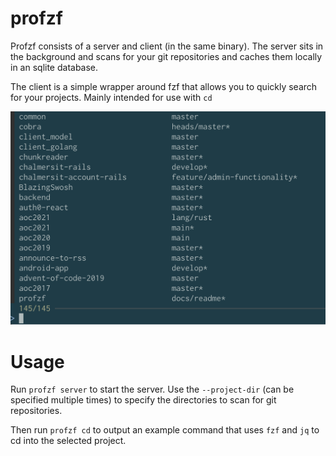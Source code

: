 profzf
======

Profzf consists of a server and client (in the same binary). The server sits in the background and scans for your git repositories and caches them locally in an sqlite database.

The client is a simple wrapper around fzf that allows you to quickly search for your projects. Mainly intended for use with `cd`

![profzf](docs/fzf.png)

Usage
=====

Run `profzf server` to start the server. Use the `--project-dir` (can be specified multiple times) to specify the directories to scan for git repositories.

Then run `profzf cd` to output an example command that uses `fzf` and `jq` to cd into the selected project.
